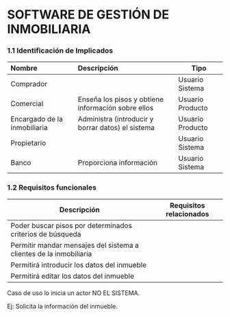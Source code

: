 # SOFTWARE DE GESTIÓN DE INMOBILIARIA

### 1.1 Identificación de Implicados

| Nombre                       | Descripción                                        | Tipo             |
| :--------------------------- | :------------------------------------------------- | ---------------- |
| Comprador                    |                                                    | Usuario Sistema  |
| Comercial                    | Enseña los pisos y obtiene información sobre ellos | Usuario Producto |
| Encargado de la inmobiliaria | Administra (introducir y borrar datos) el sistema  | Usuario Producto |
| Propietario                  |                                                    | Usuario Sistema  |
| Banco                        | Proporciona información                            | Usuario Sistema  |

### 1.2 Requisitos funcionales

| Descripción                                                  | Requisitos relacionados |
| ------------------------------------------------------------ | ----------------------- |
| Poder buscar pisos por determinados criterios de búsqueda    |                         |
| Permitir mandar mensajes del sistema a clientes de la inmobiliaria |                         |
| Permitirá introducir los datos del inmueble                  |                         |
| Permitirá editar los datos del inmueble                      |                         |

Caso de uso lo inicia un actor NO EL SISTEMA.

Ej: Solicita la información del inmueble.

